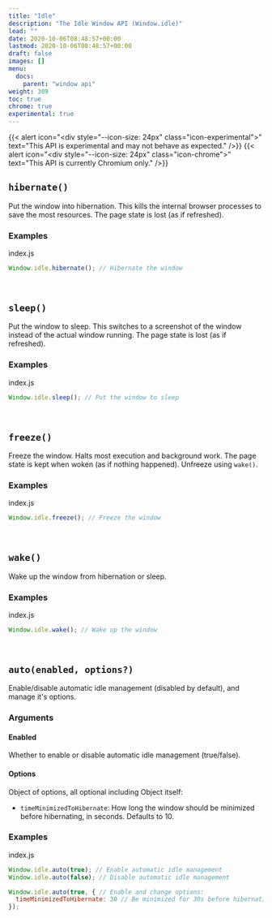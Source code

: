 ```yaml
---
title: "Idle"
description: "The Idle Window API (Window.idle)"
lead: ""
date: 2020-10-06T08:48:57+00:00
lastmod: 2020-10-06T08:48:57+00:00
draft: false
images: []
menu:
  docs:
    parent: "window api"
weight: 309
toc: true
chrome: true
experimental: true
---
```


{{< alert icon="<div style=\"--icon-size: 24px\" class=\"icon-experimental\"></div>" text="This API is experimental and may not behave as expected." />}}
{{< alert icon="<div style=\"--icon-size: 24px\" class=\"icon-chrome\"></div>" text="This API is currently Chromium only." />}}

## `hibernate()`
Put the window into hibernation. This kills the internal browser processes to save the most resources. The page state is lost (as if refreshed).

### Examples

<div class="glow" style="--glow-hue: 320">
<div class="filename node">index.js</div>

```js
Window.idle.hibernate(); // Hibernate the window
```

</div>
<div style="margin-bottom: 60px"></div>

## `sleep()`
Put the window to sleep. This switches to a screenshot of the window instead of the actual window running. The page state is lost (as if refreshed).

### Examples

<div class="glow" style="--glow-hue: 320">
<div class="filename node">index.js</div>

```js
Window.idle.sleep(); // Put the window to sleep
```

</div>
<div style="margin-bottom: 60px"></div>

## `freeze()`
Freeze the window. Halts most execution and background work. The page state is kept when woken (as if nothing happened). Unfreeze using `wake()`.

### Examples

<div class="glow" style="--glow-hue: 320">
<div class="filename node">index.js</div>

```js
Window.idle.freeze(); // Freeze the window
```

</div>
<div style="margin-bottom: 60px"></div>

## `wake()`
Wake up the window from hibernation or sleep.

### Examples

<div class="glow" style="--glow-hue: 320">
<div class="filename node">index.js</div>

```js
Window.idle.wake(); // Wake up the window
```

</div>
<div style="margin-bottom: 60px"></div>

## `auto(enabled, options?)`
Enable/disable automatic idle management (disabled by default), and manage it's options.

### Arguments

#### Enabled
Whether to enable or disable automatic idle management (true/false).

#### Options
Object of options, all optional including Object itself:
- `timeMinimizedToHibernate`: How long the window should be minimized before hibernating, in seconds. Defaults to 10.

### Examples

<div class="glow" style="--glow-hue: 320">
<div class="filename node">index.js</div>

```js
Window.idle.auto(true); // Enable automatic idle management
Window.idle.auto(false); // Disable automatic idle management

Window.idle.auto(true, { // Enable and change options:
  timeMinimizedToHibernate: 30 // Be minimized for 30s before hibernating automatically
});
```

</div>
<div style="margin-bottom: 60px"></div>
